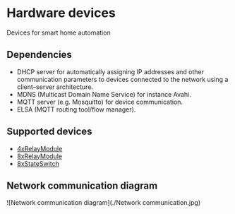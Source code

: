 # Hardware devices
Devices for smart home automation

## Dependencies
- DHCP server for automatically assigning IP addresses and other communication parameters to devices connected to the network using a client–server architecture.
- MDNS (Multicast Domain Name Service) for instance Avahi.
- MQTT server (e.g. Mosquitto) for device communication.
- ELSA (MQTT routing tool/flow manager).

## Supported devices
- [4xRelayModule](./4xRelayModule/README.md)
- [8xRelayModule](./8xRelayModule/README.md)
- [8xStateSwitch](./8xStateSwitch/README.md)

## Network communication diagram
![Network communication diagram](./Network communication.jpg)
